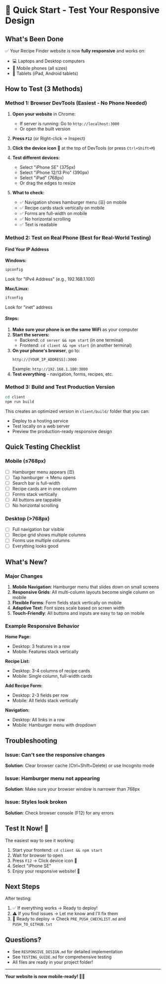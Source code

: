 # 🚀 Quick Start - Test Your Responsive Design

## What's Been Done
✅ Your Recipe Finder website is now **fully responsive** and works on:
- 💻 Laptops and Desktop computers
- 📱 Mobile phones (all sizes)
- 📱 Tablets (iPad, Android tablets)

## How to Test (3 Methods)

### Method 1: Browser DevTools (Easiest - No Phone Needed)

1. **Open your website** in Chrome:
   - If server is running: Go to `http://localhost:3000`
   - Or open the built version

2. **Press `F12`** (or Right-click → Inspect)

3. **Click the device icon** 📱 at the top of DevTools (or press `Ctrl+Shift+M`)

4. **Test different devices:**
   - Select "iPhone SE" (375px) 
   - Select "iPhone 12/13 Pro" (390px)
   - Select "iPad" (768px)
   - Or drag the edges to resize

5. **What to check:**
   - ✅ Navigation shows hamburger menu (☰) on mobile
   - ✅ Recipe cards stack vertically on mobile
   - ✅ Forms are full-width on mobile
   - ✅ No horizontal scrolling
   - ✅ Text is readable

### Method 2: Test on Real Phone (Best for Real-World Testing)

#### Find Your IP Address

**Windows:**
```bash
ipconfig
```
Look for "IPv4 Address" (e.g., 192.168.1.100)

**Mac/Linux:**
```bash
ifconfig
```
Look for "inet" address

#### Steps:
1. **Make sure your phone is on the same WiFi** as your computer
2. **Start the servers:**
   - Backend: `cd server && npm start` (in one terminal)
   - Frontend: `cd client && npm start` (in another terminal)
3. **On your phone's browser**, go to:
   ```
   http://[YOUR_IP_ADDRESS]:3000
   ```
   Example: `http://192.168.1.100:3000`
4. **Test everything** - navigation, forms, recipes, etc.

### Method 3: Build and Test Production Version

```bash
cd client
npm run build
```

This creates an optimized version in `client/build/` folder that you can:
- Deploy to a hosting service
- Test locally on a web server
- Preview the production-ready responsive design

## Quick Testing Checklist

### Mobile (≤768px)
- [ ] Hamburger menu appears (☰)
- [ ] Tap hamburger → Menu opens
- [ ] Search bar is full-width
- [ ] Recipe cards are in one column
- [ ] Forms stack vertically
- [ ] All buttons are tappable
- [ ] No horizontal scrolling

### Desktop (>768px)
- [ ] Full navigation bar visible
- [ ] Recipe grid shows multiple columns
- [ ] Forms use multiple columns
- [ ] Everything looks good

## What's New?

### Major Changes
1. **Mobile Navigation**: Hamburger menu that slides down on small screens
2. **Responsive Grids**: All multi-column layouts become single column on mobile
3. **Flexible Forms**: Form fields stack vertically on mobile
4. **Adaptive Text**: Font sizes scale based on screen width
5. **Touch-Friendly**: All buttons and inputs are easy to tap on mobile

### Example Responsive Behavior

**Home Page:**
- Desktop: 3 features in a row
- Mobile: Features stack vertically

**Recipe List:**
- Desktop: 3-4 columns of recipe cards
- Mobile: Single column, full-width cards

**Add Recipe Form:**
- Desktop: 2-3 fields per row
- Mobile: All fields stack vertically

**Navigation:**
- Desktop: All links in a row
- Mobile: Hamburger menu with dropdown

## Troubleshooting

### Issue: Can't see the responsive changes
**Solution**: Clear browser cache (Ctrl+Shift+Delete) or use Incognito mode

### Issue: Hamburger menu not appearing
**Solution**: Make sure your browser window is narrower than 768px

### Issue: Styles look broken
**Solution**: Check browser console (F12) for any errors

## Test It Now! 🎉

The easiest way to see it working:

1. Start your frontend: `cd client && npm start`
2. Wait for browser to open
3. Press `F12` → Click device icon 📱
4. Select "iPhone SE"
5. Enjoy your responsive website! 🎊

## Next Steps

After testing:
1. ✅ If everything works → Ready to deploy!
2. ⚠️ If you find issues → Let me know and I'll fix them
3. 🚀 Ready to deploy → Check `PRE_PUSH_CHECKLIST.md` and `PUSH_TO_GITHUB.txt`

## Questions?

- See `RESPONSIVE_DESIGN.md` for detailed implementation
- See `TESTING_GUIDE.md` for comprehensive testing
- All files are ready in your project folder!

---

**Your website is now mobile-ready! 📱✨**

